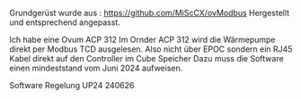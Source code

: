 
Grundgerüst wurde aus : https://github.com/MiScCX/ovModbus
Hergestellt und entsprechend angepasst. 

Ich habe eine Ovum ACP 312 
Im Ornder ACP 312 wird die Wärmepumpe direkt per Modbus TCD ausgelesen. Also nicht über EPOC sondern ein RJ45 Kabel direkt auf den Controller im Cube Speicher
Dazu muss die Software einen mindeststand vom Juni 2024 aufweisen.

Software Regelung UP24 240626  
